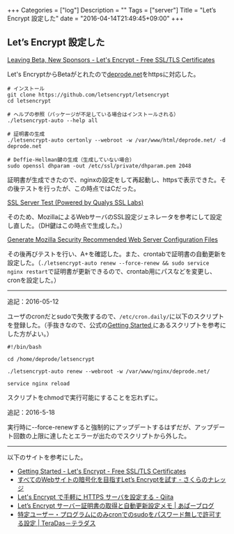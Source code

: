 +++
Categories = ["log"]
Description = ""
Tags = ["server"]
Title = "Let’s Encrypt 設定した"
date = "2016-04-14T21:49:45+09:00"
+++

## Let’s Encrypt 設定した
[Leaving Beta, New Sponsors - Let's Encrypt - Free SSL/TLS Certificates](https://letsencrypt.org/2016/04/12/leaving-beta-new-sponsors.html)

Let's EncryptからBetaがとれたので[deprode.net](https://deprode.net)をhttpsに対応した。

```
# インストール
git clone https://github.com/letsencrypt/letsencrypt
cd letsencrypt

# ヘルプの参照（パッケージが不足している場合はインストールされる）
./letsencrypt-auto --help all

# 証明書の生成
./letsencrypt-auto certonly --webroot -w /var/www/html/deprode.net/ -d deprode.net

# Deffie-Hellman鍵の生成（生成していない場合）
sudo openssl dhparam -out /etc/ssl/private/dhparam.pem 2048
```

証明書が生成できたので、nginxの設定をして再起動し、httpsで表示できた。その後テストを行ったが、この時点ではCだった。

[SSL Server Test (Powered by Qualys SSL Labs)](https://www.ssllabs.com/ssltest/)

そのため、MozillaによるWebサーバのSSL設定ジェネレータを参考にして設定し直した。（DH鍵はこの時点で生成した。）

[Generate Mozilla Security Recommended Web Server Configuration Files](https://mozilla.github.io/server-side-tls/ssl-config-generator/)

その後再びテストを行い、A+を確認した。また、crontabで証明書の自動更新を設定した。（`./letsencrypt-auto renew --force-renew && sudo service nginx restart`で証明書が更新できるので、crontab用にパスなどを変更し、cronを設定した。）

----
追記：2016-05-12

ユーザのcronだとsudoで失敗するので、`/etc/cron.daily/`に以下のスクリプトを登録した。（手抜きなので、公式の[Getting Started ](https://letsencrypt.org/getting-started/)にあるスクリプトを参考にした方がよい。）

```
#!/bin/bash

cd /home/deprode/letsencrypt

./letsencrypt-auto renew --webroot -w /var/www/nginx/deprode.net/

service nginx reload
```

スクリプトをchmodで実行可能にすることを忘れずに。

追記：2016-5-18

実行時に--force-renewすると強制的にアップデートするはずだが、アップデート回数の上限に達したとエラーが出たのでスクリプトから外した。

---


以下のサイトを参考にした。

* [Getting Started - Let's Encrypt - Free SSL/TLS Certificates](https://letsencrypt.org/getting-started/)
* [すべてのWebサイトの暗号化を目指すLet’s Encryptを試す - さくらのナレッジ](http://knowledge.sakura.ad.jp/tech/3936/)
* [Let's Encrypt で手軽に HTTPS サーバを設定する - Qiita](http://qiita.com/ww24/items/9fa19594b4e3a8eb9b6f)
* [Let’s Encrypt サーバー証明書の取得と自動更新設定メモ | あぱーブログ](https://blog.apar.jp/linux/3619/)
* [特定ユーザー・プログラムにのみcronでのsudoをパスワード無しで許可する設定 | TeraDas－テラダス](http://www.teradas.net/archives/13222/)
